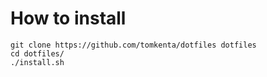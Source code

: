 # How to install

```
git clone https://github.com/tomkenta/dotfiles dotfiles
cd dotfiles/
./install.sh
```


